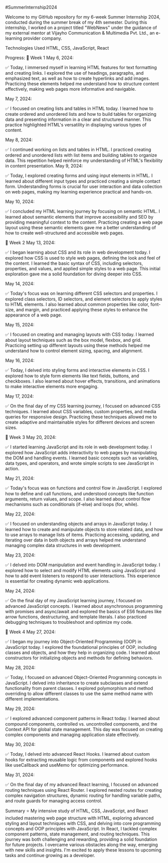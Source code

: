 #SummerInternship2024

Welcome to my GitHub repository for my 6-week Summer Internship 2024, conducted during the summer break of my 4th semester. During this internship, I worked on a project titled "WebNews" under the guidance of my external mentor at Vijayho Communication & Multimedia Pvt. Ltd., an e-learning provider company.

Technologies Used
HTML, CSS, JavaScript, React

Progress:
📅 Week 1
May 6, 2024:

✅ Today, I immersed myself in learning HTML features for text formatting and creating links. I explored the use of headings, paragraphs, and emphasized text, as well as how to create hyperlinks and add images. Practicing these elements helped me understand how to structure content effectively, making web pages more informative and navigable.

May 7, 2024:

✅ I focused on creating lists and tables in HTML today. I learned how to create ordered and unordered lists and how to build tables for organizing data and presenting information in a clear and structured manner. This practice highlighted HTML's versatility in displaying various types of content.

May 8, 2024:

✅ I continued working on lists and tables in HTML. I practiced creating ordered and unordered lists with list items and building tables to organize data. This repetition helped reinforce my understanding of HTML's flexibility in content presentation.
May 9, 2024:

✅ Today, I explored creating forms and using input elements in HTML. I learned about different input types and practiced creating a simple contact form. Understanding forms is crucial for user interaction and data collection on web pages, making my learning experience practical and hands-on.

May 10, 2024:

✅ I concluded my HTML learning journey by focusing on semantic HTML. I learned about semantic elements that improve accessibility and SEO by providing meaningful context to the content. Practicing creating a web page layout using these semantic elements gave me a better understanding of how to create well-structured and accessible web pages.

📅 Week 2
May 13, 2024:

✅ I began learning about CSS and its role in web development today. I explored how CSS is used to style web pages, defining the look and feel of the content. I learned the basic syntax of CSS, including selectors, properties, and values, and applied simple styles to a web page. This initial exploration gave me a solid foundation for diving deeper into CSS.

May 14, 2024:

✅ Today's focus was on learning different CSS selectors and properties. I explored class selectors, ID selectors, and element selectors to apply styles to HTML elements. I also learned about common properties like color, font-size, and margin, and practiced applying these styles to enhance the appearance of a web page.

May 15, 2024:

✅ I focused on creating and managing layouts with CSS today. I learned about layout techniques such as the box model, flexbox, and grid. Practicing setting up different layouts using these methods helped me understand how to control element sizing, spacing, and alignment.

May 16, 2024:

✅ Today, I delved into styling forms and interactive elements in CSS. I explored how to style form elements like text fields, buttons, and checkboxes. I also learned about hover effects, transitions, and animations to make interactive elements more engaging.

May 17, 2024:

✅ On the final day of my CSS learning journey, I focused on advanced CSS techniques. I learned about CSS variables, custom properties, and media queries for responsive design. Practicing these techniques allowed me to create adaptive and maintainable styles for different devices and screen sizes.


📅 Week 3
May 20, 2024:

✅ I started learning JavaScript and its role in web development today. I explored how JavaScript adds interactivity to web pages by manipulating the DOM and handling events. I learned basic concepts such as variables, data types, and operators, and wrote simple scripts to see JavaScript in action.

May 21, 2024:

✅ Today's focus was on functions and control flow in JavaScript. I explored how to define and call functions, and understood concepts like function arguments, return values, and scope. I also learned about control flow mechanisms such as conditionals (if-else) and loops (for, while).

May 22, 2024:

✅ I focused on understanding objects and arrays in JavaScript today. I learned how to create and manipulate objects to store related data, and how to use arrays to manage lists of items. Practicing accessing, updating, and iterating over data in both objects and arrays helped me understand managing complex data structures in web development.

May 23, 2024:

✅ I delved into DOM manipulation and event handling in JavaScript today. I explored how to select and modify HTML elements using JavaScript and how to add event listeners to respond to user interactions. This experience is essential for creating dynamic web applications.

May 24, 2024:

✅ On the final day of my JavaScript learning journey, I focused on advanced JavaScript concepts. I learned about asynchronous programming with promises and async/await and explored the basics of ES6 features like arrow functions, destructuring, and template literals. I also practiced debugging techniques to troubleshoot and optimize my code.


📅 Week 4
May 27, 2024:

✅ I began my journey into Object-Oriented Programming (OOP) in JavaScript today. I explored the foundational principles of OOP, including classes and objects, and how they help in organizing code. I learned about constructors for initializing objects and methods for defining behaviors.

May 28, 2024:

✅ Today, I focused on advanced Object-Oriented Programming concepts in JavaScript. I delved into inheritance to create subclasses and extend functionality from parent classes. I explored polymorphism and method overriding to allow different classes to use the same method name with different implementations.

May 29, 2024:

✅ I explored advanced component patterns in React today. I learned about compound components, controlled vs. uncontrolled components, and the Context API for global state management. This day was focused on creating complex components and managing application state effectively.

May 30, 2024:

✅ Today, I delved into advanced React Hooks. I learned about custom hooks for extracting reusable logic from components and explored hooks like useCallback and useMemo for optimizing performance.

May 31, 2024:

✅ On the final day of my advanced React learning, I focused on advanced routing techniques using React Router. I explored nested routes for creating complex navigation structures, dynamic routing for handling variable paths, and route guards for managing access control.

Summary
⭐ My intensive study of HTML, CSS, JavaScript, and React included mastering web page structure with HTML, exploring advanced styling and layout techniques with CSS, and delving into core programming concepts and OOP principles with JavaScript. In React, I tackled complex component patterns, state management, and routing techniques. This journey was both challenging and rewarding, providing a solid foundation for future projects. I overcame various obstacles along the way, emerging with new skills and insights. I'm excited to apply these lessons to upcoming tasks and continue growing as a developer.

